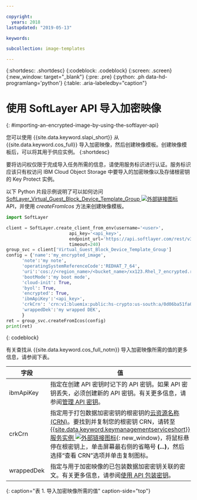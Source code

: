 ```yaml
---

copyright:
  years: 2018
lastupdated: "2019-05-13"

keywords:

subcollection: image-templates

---
```


{:shortdesc: .shortdesc}
{:codeblock: .codeblock}
{:screen: .screen}
{:new_window: target="_blank"}
{:pre: .pre}
{:python: .ph data-hd-programlang='python'}
{:table: .aria-labeledby="caption"}


# 使用 SoftLayer API 导入加密映像
{: #importing-an-encrypted-image-by-using-the-softlayer-api}

您可以使用 {{site.data.keyword.slapi_short}} 从 {{site.data.keyword.cos_full}} 导入加密映像，然后创建映像模板。创建映像模板后，可以将其用于供应实例。
{:shortdesc}

要将访问权仅限于完成导入任务所需的信息，请使用服务标识进行认证。服务标识应该只有权访问 IBM Cloud Object Storage 中要导入的加密映像以及存储根密钥的 Key Protect 实例。  

以下 Python 片段示例说明了可以如何访问 [SoftLayer_Virtual_Guest_Block_Device_Template_Group ![外部链接图标](../../icons/launch-glyph.svg "外部链接图标")](https://sldn.softlayer.com/reference/services/SoftLayer_Virtual_Guest_Block_Device_Template_Group/) API，并使用 _createFromIcos_ 方法来创建映像模板。

```python
import SoftLayer

client = SoftLayer.create_client_from_env(username='<user>',
                        api_key='<api_key>',
                        endpoint_url='https://api.softlayer.com/rest/v3',
                        timeout=240)
group_svc = client['Virtual_Guest_Block_Device_Template_Group']
config = {'name':'my_encrypted_image',
      'note':'my note',
      'operatingSystemReferenceCode':'REDHAT_7_64',
      'uri':'cos://<region_name>/<bucket_name>/xx123.Rhel_7_encrypted.raw',
      'bootMode':'my boot mode',
      'cloud-init': True,
      'byol': True,
      'encrypted': True,
      'ibmApiKey':'<api_key>',
      'crkCrn': 'crn:v1:bluemix:public:hs-crypto:us-south:a/0d06ba51fa0e431290956d1761da1b7b:5ef6cebe-26d7-4ef3-abdc-fb50f345780f:key:a9640391-aec5-4c86-8942-6e6c59bb40b5',
      'wrappedDek':'my wrapped DEK',
      }
ret = group_svc.createFromIcos(config)
print(ret)
```
{: codeblock}


有关查找从 {{site.data.keyword.cos_full_notm}} 导入加密映像所需的值的更多信息，请参阅下表。

|字段|值|
| -------- | ------- |
|ibmApiKey|指定在创建 API 密钥时记下的 API 密钥。如果 API 密钥丢失，必须创建新的 API 密钥。有关更多信息，请参阅[管理 API 密钥](/docs/iam?topic=iam-userapikey#userapikey)。|
| crkCrn |指定用于打包数据加密密钥的根密钥的[云资源名称 (CRN)](/docs/overview?topic=overview-crn)。要找到并复制您的根密钥 CRN，请转至 [{{site.data.keyword.keymanagementserviceshort}} 服务实例 ![外部链接图标](../../icons/launch-glyph.svg "外部链接图标")](https://cloud.ibm.com/resources){: new_window}，将鼠标悬停在根密钥上，单击屏幕最右侧的省略号 **(...)**，然后选择“查看 CRN”选项并单击复制图标。|
|wrappedDek|指定与用于加密映像的已包装数据加密密钥关联的密文。有关更多信息，请参阅[使用 API 包装密钥](/docs/services/key-protect?topic=key-protect-wrap-keys#wrap-keys)。|
{: caption="表 1. 导入加密映像所需的值" caption-side="top"}
